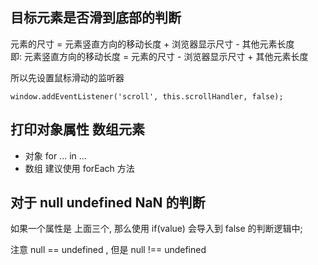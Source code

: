 ## 目标元素是否滑到底部的判断

 

元素的尺寸 = 元素竖直方向的移动长度 + 浏览器显示尺寸 - 其他元素长度  
即: 元素竖直方向的移动长度 = 元素的尺寸 - 浏览器显示尺寸 + 其他元素长度
 
所以先设置鼠标滑动的监听器
``` JS
window.addEventListener('scroll', this.scrollHandler, false);
```

## 打印对象属性 数组元素

- 对象 for ... in ...
- 数组 建议使用 forEach 方法

 

## 对于 null undefined NaN 的判断

如果一个属性是 上面三个, 那么使用 if(value) 会导入到 false 的判断逻辑中; 

注意 null == undefined , 但是 null !== undefined 

 

 